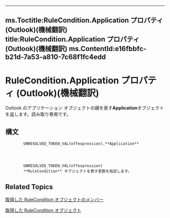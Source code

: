 

---
ms.Toctitle:RuleCondition.Application プロパティ (Outlook)(機械翻訳)
title:RuleCondition.Application プロパティ (Outlook)(機械翻訳)
ms.ContentId:e16fbbfc-b21d-7a53-a810-7c68f1fc4edd
---
# RuleCondition.Application プロパティ (Outlook)(機械翻訳)




Outlook のアプリケーション オブジェクトの親を表す**Application**オブジェクトを返します。読み取り専用です。

## 構文

            UNRESOLVED_TOKEN_VAL(offexpression).**Application**




            UNRESOLVED_TOKEN_VAL(offexpression)
            **RuleCondition** オブジェクトを表す変数を指定します。



## Related Topics

[取得した RuleCondition オブジェクトのメンバー](0dd281de-2c65-fd29-8409-b71151328c7f.md)

[取得した RuleCondition オブジェクト](e03f91c2-2c08-b036-104a-d6246f28bc2d.md)




